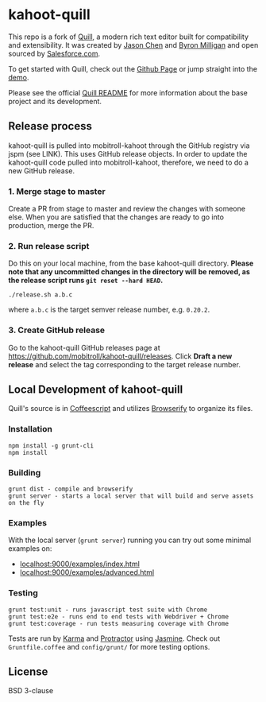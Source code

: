 # kahoot-quill

This repo is a fork of [Quill](https://github.com/quilljs/quill), a modern rich text editor built for compatibility and extensibility. It was created by [Jason Chen](https://twitter.com/jhchen) and [Byron Milligan](https://twitter.com/byronmilligan) and open sourced by [Salesforce.com](http://www.salesforce.com).

To get started with Quill, check out the [Github Page](http://quilljs.com/) or jump straight into the [demo](http://quilljs.com/examples/).

Please see the official [Quill README](https://github.com/quilljs/quill/blob/develop/README.md) for more information about the base project and its development.

## Release process

kahoot-quill is pulled into mobitroll-kahoot through the GitHub registry via jspm (see LINK). This uses GitHub release objects. In order to update the kahoot-quill code pulled into mobitroll-kahoot, therefore, we need to do a new GitHub release.

### 1. Merge stage to master

Create a PR from stage to master and review the changes with someone else. When you are satisfied that the changes are ready to go into production, merge the PR.

### 2. Run release script

Do this on your local machine, from the base kahoot-quill directory. **Please note that any uncommitted changes in the directory will be removed, as the release script runs `git reset --hard HEAD`.**

```
./release.sh a.b.c
```
where `a.b.c` is the target semver release number, e.g. `0.20.2`.

### 3. Create GitHub release

Go to the kahoot-quill GitHub releases page at https://github.com/mobitroll/kahoot-quill/releases. 
Click **Draft a new release** and select the tag corresponding to the target release number.


## Local Development of kahoot-quill

Quill's source is in [Coffeescript](http://coffeescript.org/) and utilizes [Browserify](http://browserify.org/) to organize its files.

### Installation

    npm install -g grunt-cli
    npm install

### Building

    grunt dist - compile and browserify
    grunt server - starts a local server that will build and serve assets on the fly

### Examples

With the local server (`grunt server`) running you can try out some minimal examples on:

- [localhost:9000/examples/index.html](http://localhost:9000/examples/index.html)
- [localhost:9000/examples/advanced.html](http://localhost:9000/examples/advanced.html)


### Testing

    grunt test:unit - runs javascript test suite with Chrome
    grunt test:e2e - runs end to end tests with Webdriver + Chrome
    grunt test:coverage - run tests measuring coverage with Chrome

Tests are run by [Karma](http://karma-runner.github.io/) and [Protractor](https://github.com/angular/protractor) using [Jasmine](http://jasmine.github.io/). Check out `Gruntfile.coffee` and `config/grunt/` for more testing options.

## License

BSD 3-clause
